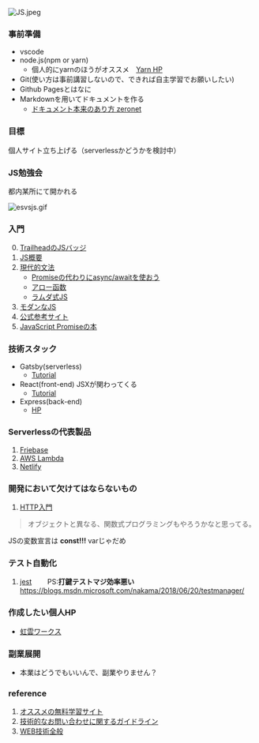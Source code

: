 ![JS.jpeg](https://i.ytimg.com/vi/iLJeGqPVNCY/maxresdefault.jpg)

### 事前準備
* vscode
* node.js(npm or yarn)
    * 個人的にyarnのほうがオススメ　[Yarn HP](https://yarnpkg.com/lang/en/)
* Git(使い方は事前講習しないので、できれば自主学習でお願いしたい)
* Github Pagesとはなに
* Markdownを用いてドキュメントを作る
    * [ドキュメント本来のあり方 zeronet](https://zeronet.io/docs/)

### 目標
個人サイト立ち上げる（serverlessかどうかを検討中）

### JS勉強会
都内某所にて開かれる

![esvsjs.gif](https://i.imgur.com/mIqFGB9.gif)
### 入門
0. [TrailheadのJSバッジ](https://trailhead.salesforce.com/ja/content/learn/modules/javascript-essentials-salesforce-developers)
1. [JS概要](https://www.slideshare.net/toranoana-lab/node-siryou)
2. [現代的文法](https://jsprimer.net/)
    * [Promiseの代わりにasync/awaitを使おう](https://qiita.com/soarflat/items/1a9613e023200bbebcb3)
    * [アロー函数](https://developer.mozilla.org/ja/docs/Web/JavaScript/Reference/Functions/Arrow_functions)
    * [ラムダ式JS](https://qiita.com/may88seiji/items/4a49c7c78b55d75d693b)
3. [モダンなJS](https://trailhead.salesforce.com/ja/content/learn/modules/modern-javascript-development?trail_id=learn-to-work-with-javascript)
4. [公式参考サイト](https://developer.mozilla.org/ja/docs/Web/JavaScript)
5. [JavaScript Promiseの本](https://azu.github.io/promises-book/)

### 技術スタック
* Gatsby(serverless)
    * [Tutorial](https://www.gatsbyjs.org/tutorial/)
* React(front-end) JSXが関わってくる
    * [Tutorial](https://ja.reactjs.org/tutorial/tutorial.html)
* Express(back-end)
    * [HP](https://expressjs.com/ja/) 

### Serverlessの代表製品
1. [Friebase](https://firebase.google.com/?hl=ja)
2. [AWS Lambda](https://aws.amazon.com/jp/serverless/)
3. [Netlify](https://www.netlify.com/)

### 開発において欠けてはならないもの
1. [HTTP入門](http://www.tohoho-web.com/ex/http.htm)

> オブジェクトと異なる、関数式プログラミングもやろうかなと思ってる。
>
JSの変数宣言は __const!!!__ varじゃだめ

### テスト自動化
1. [jest](https://jestjs.io/ja/)　　
PS:**打鍵テストマジ効率悪い**
https://blogs.msdn.microsoft.com/nakama/2018/06/20/testmanager/

### 作成したい個人HP
* [虹雲ワークス](https://www.nijikumo.net/)

### 副業展開
* 本業はどうでもいいんで、副業やりません？

### reference
1. [オススメの無料学習サイト](https://www.codecademy.com/)
2. [技術的なお問い合わせに関するガイドライン](https://aws.amazon.com/jp/premiumsupport/tech-support-guidelines/)
3. [WEB技術全般](https://www.w3schools.com/whatis/whatis_fullstack_js.asp)
